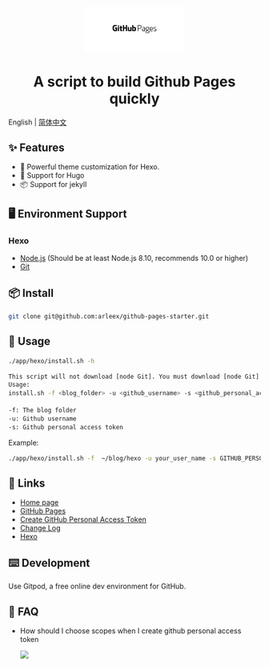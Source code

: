 <p align="center">
    <img width="200" src="https://github.com/arleex/github-pages-starter/blob/master/doc/github_pages.png?raw=true">
</p>

<h1 align="center">A script to build Github Pages quickly </h1>

English | [简体中文](./README-zh_CN.md)

## ✨ Features

- 🎨 Powerful theme customization for Hexo.
- 🌈 Support for Hugo
- 📦 Support for jekyll

## 🖥 Environment Support

### Hexo
- [Node.js](http://nodejs.org/) (Should be at least Node.js 8.10, recommends 10.0 or higher)
- [Git](http://git-scm.com/)

## 📦 Install

```bash
git clone git@github.com:arleex/github-pages-starter.git
```

## 🔨 Usage

```bash
./app/hexo/install.sh -h
```

```bash
This script will not download [node Git]. You must download [node Git] yourself. Then use this script to install
Usage: 
install.sh -f <blog_folder> -u <github_username> -s <github_personal_access_token> 

-f: The blog folder
-u: Github username
-s: Github personal access token
```

Example:

```bash
./app/hexo/install.sh -f  ~/blog/hexo -u your_user_name -s GITHUB_PERSONAL_ACCESS_TOKEN
```

## 🔗 Links

- [Home page]()
- [GitHub Pages](https://help.github.com/en/github/working-with-github-pages)
- [Create GitHub Personal Access Token](https://help.github.com/en/enterprise/2.20/user/github/authenticating-to-github/creating-a-personal-access-token-for-the-command-line)
- [Change Log](CHANGELOG.en-US.md)
- [Hexo](https://hexo.io/docs/index.html)

## ⌨️ Development

Use Gitpod, a free online dev environment for GitHub.


## 🤔️ FAQ
- How should I choose scopes when I create github personal access token

    <p>
        <img width="200" src="https://github.com/spaco/github-pages/blob/master/doc/github_personal_access_token_scopes.png?raw=true">
    </p>
